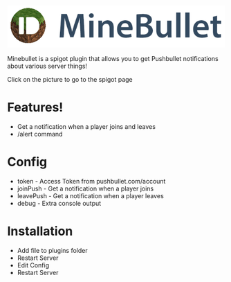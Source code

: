 [![N|Solid](https://github.com/juniortivotyro/MineBullet/blob/master/src/com/cdhoff/MineBullet/Logo.png?raw=true)](https://www.spigotmc.org/resources/minebucket.49309/)

Minebullet is a spigot plugin that allows you to get Pushbullet notifications about various server things! 

Click on the picture to go to the spigot page
 

# Features!

  - Get a notification when a player joins and leaves
  - /alert command

# Config
* token - Access Token from pushbullet.com/account
* joinPush - Get a notification when a player joins
* leavePush - Get a notification when a player leaves
* debug - Extra console output

# Installation
 * Add file to plugins folder
 * Restart Server
 * Edit Config
 * Restart Server